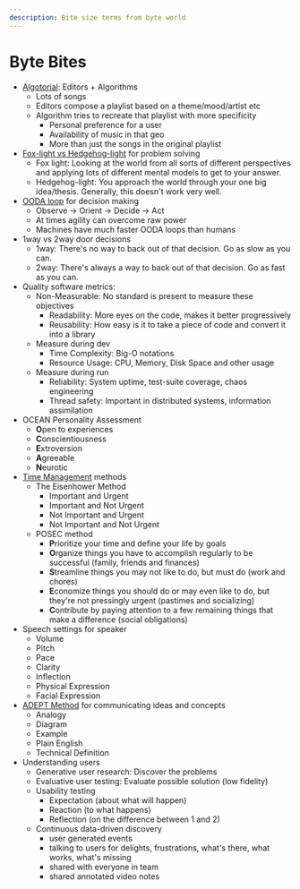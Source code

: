```yaml
---
description: Bite size terms from byte world
---
```


# Byte Bites

* [Algotorial](https://a16z.simplecast.com/episodes/future-of-audio-video-music-podcasting-radio-interactivity-recommendation-discovery-spotify): Editors + Algorithms
  * Lots of songs
  * Editors compose a playlist based on a theme/mood/artist etc
  * Algorithm tries to recreate that playlist with more specificity
    * Personal preference for a user
    * Availability of music in that geo
    * More than just the songs in the original playlist
* [Fox-light vs Hedgehog-light](https://a16z.simplecast.com/episodes/how-to-decide-annie-duke-convey-convince-inform-decide-teams-life) for problem solving
  * Fox light: Looking at the world from all sorts of different perspectives and applying lots of different mental models to get to your answer.
  * Hedgehog-light: You approach the world through your one big idea/thesis. Generally, this doesn't work very well.
* [OODA loop](https://en.wikipedia.org/wiki/OODA_loop) for decision making
  * Observe -&gt; Orient -&gt; Decide -&gt; Act
  * At times agility can overcome raw power
  * Machines have much faster OODA loops than humans
* 1way vs 2way door decisions
  * 1way: There's no way to back out of that decision. Go as slow as you can.
  * 2way: There's always a way to back out of that decision. Go as fast as you can.
* Quality software metrics:
  * Non-Measurable: No standard is present to measure these objectives
    * Readability: More eyes on the code, makes it better progressively
    * Reusability: How easy is it to take a piece of code and convert it into a library
  * Measure during dev
    * Time Complexity: Big-O notations
    * Resource Usage: CPU, Memory, Disk Space and other usage
  * Measure during run
    * Reliability: System uptime, test-suite coverage, chaos engineering
    * Thread safety: Important in distributed systems, information assimilation
* OCEAN Personality Assessment
  * **O**pen to experiences
  * **C**onscientiousness
  * **E**xtroversion
  * **A**greeable
  * **N**eurotic
* [Time Management](https://en.wikipedia.org/wiki/Time_management) methods
  * The Eisenhower Method
    * Important and Urgent
    * Important and Not Urgent
    * Not Important and Urgent
    * Not Important and Not Urgent
  * POSEC method
    * **P**rioritize your time and define your life by goals
    * **O**rganize things you have to accomplish regularly to be successful \(family, friends and finances\)
    * **S**treamline things you may not like to do, but must do \(work and chores\)
    * **E**conomize things you should do or may even like to do, but they're not pressingly urgent \(pastimes and socializing\)
    * **C**ontribute by paying attention to a few remaining things that make a difference \(social obligations\)
* Speech settings for speaker
  * Volume
  * Pitch
  * Pace
  * Clarity
  * Inflection
  * Physical Expression
  * Facial Expression
* [ADEPT Method](https://betterexplained.com/articles/adept-method/) for communicating ideas and concepts
  * Analogy
  * Diagram
  * Example
  * Plain English
  * Technical Definition
* Understanding users
  * Generative user research: Discover the problems
  * Evaluative user testing: Evaluate possible solution \(low fidelity\)
  * Usability testing
    * Expectation \(about what will happen\)
    * Reaction \(to what happens\)
    * Reflection \(on the difference between 1 and 2\)
  * Continuous data-driven discovery
    * user generated events
    * talking to users for delights, frustrations, what's there, what works, what's missing
    * shared with everyone in team
    * shared annotated video notes



